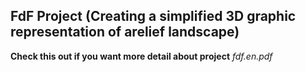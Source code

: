 ## FdF Project (Creating a simplified 3D graphic representation of arelief landscape)

**Check this out if you want more detail about project** *fdf.en.pdf*